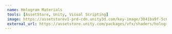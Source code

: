 ```yaml
---
 name: Hologram Materials
 tools: [AssetStore, Unity, Visual Scripting]
 image: https://assetstorev1-prd-cdn.unity3d.com/key-image/3041ba9f-5c69-43e9-91f3-df6c5be6b426.webp
 external_url: https://assetstore.unity.com/packages/vfx/shaders/hologram-materials-215508
---
```

